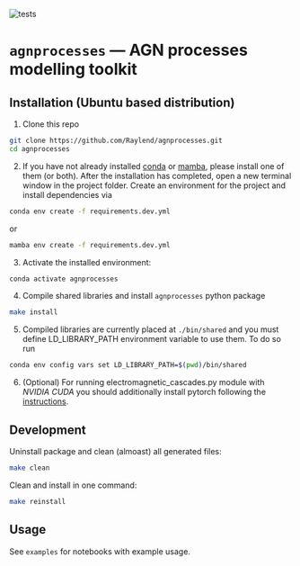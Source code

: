 ![tests](https://github.com/Raylend/agnprocesses/actions/workflows/pr.yml/badge.svg)

# `agnprocesses` — AGN processes modelling toolkit

## Installation (Ubuntu based distribution)

1. Clone this repo

```bash
git clone https://github.com/Raylend/agnprocesses.git
cd agnprocesses
```

2. If you have not already installed [conda](https://www.anaconda.com/products/individual) or [mamba](https://mamba.readthedocs.io/en/latest/installation.html), please install one of them (or both). After the installation has completed, open a new terminal window in the project folder. Create an environment for the project and install dependencies via

```bash
conda env create -f requirements.dev.yml
```

or

```bash
mamba env create -f requirements.dev.yml
```

3. Activate the installed environment:

```bash
conda activate agnprocesses
```

4. Compile shared libraries and install `agnprocesses` python package

```bash
make install
```

5. Compiled libraries are currently placed at `./bin/shared` and you must define LD_LIBRARY_PATH environment variable to use them. To do so run

```bash
conda env config vars set LD_LIBRARY_PATH=$(pwd)/bin/shared
```

6. (Optional) For running electromagnetic_cascades.py module with *NVIDIA CUDA* you should additionally install pytorch following the [instructions](https://pytorch.org/get-started/locally/).

## Development

Uninstall package and clean (almoast) all generated files:

```bash
make clean
```

Clean and install in one command:

```bash
make reinstall
```

## Usage

See `examples` for notebooks with example usage.
